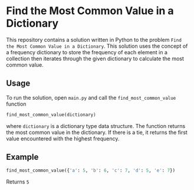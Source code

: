 # Find the Most Common Value in a Dictionary

This repository contains a solution written in Python to the problem `Find the Most Common Value in a Dictionary`. This solution uses the concept of a frequency dictionary to store the frequency of each element in a collection then iterates through the given dictionary to calculate the most common value.

## Usage

To run the solution, open `main.py` and call the `find_most_common_value` function

```python
find_most_common_value(dictionary)
```

where `dictionary` is a dictionary type data structure. The function returns the most common value in the dictionary. If there is a tie, it returns the first value encountered with the highest frequency.

## Example

```python
find_most_common_value({'a': 5, 'b': 6, 'c': 7, 'd': 5, 'e': 7})
```

Returns `5`
